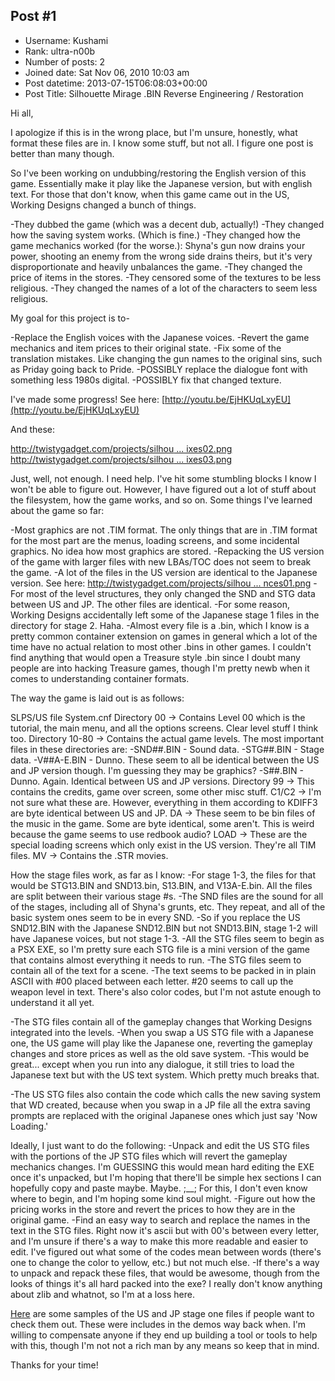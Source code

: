 ## Post #1
- Username: Kushami
- Rank: ultra-n00b
- Number of posts: 2
- Joined date: Sat Nov 06, 2010 10:03 am
- Post datetime: 2013-07-15T06:08:03+00:00
- Post Title: Silhouette Mirage .BIN Reverse Engineering / Restoration

Hi all,

I apologize if this is in the wrong place, but I'm unsure, honestly, what format these files are in. I know some stuff, but not all. I figure one post is better than many though.

So I've been working on undubbing/restoring the English version of this game. Essentially make it play like the Japanese version, but with english text. For those that don't know, when this game came out in the US, Working Designs changed a bunch of things. 

-They dubbed the game (which was a decent dub, actually!)
-They changed how the saving system works. (Which is fine.)
-They changed how the game mechanics worked (for the worse.): Shyna's gun now drains your power, shooting an enemy from the wrong side drains theirs, but it's very disproportionate and heavily unbalances the game.
-They changed the price of items in the stores.
-They censored some of the textures to be less religious.
-They changed the names of a lot of the characters to seem less religious. 

My goal for this project is to-

-Replace the English voices with the Japanese voices.
-Revert the game mechanics and item prices to their original state.
-Fix some of the translation mistakes. Like changing the gun names to the original sins, such as Priday going back to Pride.
-POSSIBLY replace the dialogue font with something less 1980s digital.
-POSSIBLY fix that changed texture.

I've made some progress! See here: [http://youtu.be/EjHKUqLxyEU](http://youtu.be/EjHKUqLxyEU)

And these:


[http://twistygadget.com/projects/silhou ... ixes02.png](http://twistygadget.com/projects/silhouettemirage/sm_namefixes02.png)
[http://twistygadget.com/projects/silhou ... ixes03.png](http://twistygadget.com/projects/silhouettemirage/sm_namefixes03.png)

Just, well, not enough. I need help. I've hit some stumbling blocks I know I won't be able to figure out. However, I have figured out a lot of stuff about the filesystem, how the game works, and so on. Some things I've learned about the game so far:

-Most graphics are not .TIM format. The only things that are in .TIM format for the most part are the menus, loading screens, and some incidental graphics. No idea how most graphics are stored.
-Repacking the US version of the game with larger files with new LBAs/TOC does not seem to break the game.
-A lot of the files in the US version are identical to the Japanese version. See here: [http://twistygadget.com/projects/silhou ... nces01.png](http://twistygadget.com/projects/silhouettemirage/differences01.png)
-For most of the level structures, they only changed the SND and STG data between US and JP. The other files are identical.
-For some reason, Working Designs accidentally left some of the Japanese stage 1 files in the directory for stage 2. Haha.
-Almost every file is a .bin, which I know is a pretty common container extension on games in general which a lot of the time have no actual relation to most other .bins in other games. I couldn't find anything that would open a Treasure style .bin since I doubt many people are into hacking Treasure games, though I'm pretty newb when it comes to understanding container formats.

The way the game is laid out is as follows:

SLPS/US file
System.cnf
Directory 00 -> Contains Level 00 which is the tutorial, the main menu, and all the options screens. Clear level stuff I think too.
Directory 10-80 -> Contains the actual game levels.
 The most important files in these directories are:
  -SND##.BIN - Sound data.
  -STG##.BIN - Stage data.
  -V##A-E.BIN - Dunno. These seem to all be identical between the US and JP version though. I'm guessing they may be graphics?
  -S##.BIN - Dunno. Again. Identical between US and JP versions.
Directory 99 -> This contains the credits, game over screen, some other misc stuff.
C1/C2 -> I'm not sure what these are. However, everything in them according to KDIFF3 are byte identical between US and JP.
DA -> These seem to be bin files of the music in the game. Some are byte identical, some aren't. This is weird because the game seems to use redbook audio?
LOAD -> These are the special loading screens which only exist in the US version. They're all TIM files.
MV -> Contains the .STR movies.

How the stage files work, as far as I know:
 -For stage 1-3, the files for that would be STG13.BIN and SND13.bin, S13.BIN, and V13A-E.bin. All the files are split between their various stage #s.
 -The SND files are the sound for all of the stages, including all of Shyna's grunts, etc. They repeat, and all of the basic system ones seem to be in every SND.
 -So if you replace the US SND12.BIN with the Japanese SND12.BIN but not SND13.BIN, stage 1-2 will have Japanese voices, but not stage 1-3.
 -All the STG files seem to begin as a PSX EXE, so I'm pretty sure each STG file is a mini version of the game that contains almost everything it needs to run.
 -The STG files seem to contain all of the text for a scene.
 -The text seems to be packed in in plain ASCII with #00 placed between each letter. #20 seems to call up the weapon level in text. There's also color codes, but I'm not astute enough to understand it all yet.



 -The STG files contain all of the gameplay changes that Working Designs integrated into the levels. 
 -When you swap a US STG file with a Japanese one, the US game will play like the Japanese one, reverting the gameplay changes and store prices as well as the old save system.
 -This would be great... except when you run into any dialogue, it still tries to load the Japanese text but with the US text system. Which pretty much breaks that.




 -The US STG files also contain the code which calls the new saving system that WD created, because when you swap in a JP file all the extra saving prompts are replaced with the original Japanese ones which just say 'Now Loading.'




Ideally, I just want to do the following:
 -Unpack and edit the US STG files with the portions of the JP STG files which will revert the gameplay mechanics changes. I'm GUESSING this would mean hard editing the EXE once it's unpacked, but I'm hoping that there'll be simple hex sections I can hopefully copy and paste maybe. Maybe. ;__; For this, I don't even know where to begin, and I'm hoping some kind soul might. 
 -Figure out how the pricing works in the store and revert the prices to how they are in the original game.
 -Find an easy way to search and replace the names in the text in the STG files. Right now it's ascii but with 00's between every letter, and I'm unsure if there's a way to make this more readable and easier to edit. I've figured out what some of the codes mean between words (there's one to change the color to yellow, etc.) but not much else.
 -If there's a way to unpack and repack these files, that would be awesome, though from the looks of things it's all hard packed into the exe? I really don't know anything about zlib and whatnot, so I'm at a loss here.

[Here](http://twistygadget.com/projects/silhouettemirage/SM_STAGE01_DEMO.zip) are some samples of the US and JP stage one files if people want to check them out. These were includes in the demos way back when.  I'm willing to compensate anyone if they end up building a tool or tools to help with this, though I'm not not a rich man by any means so keep that in mind.

Thanks for your time!
